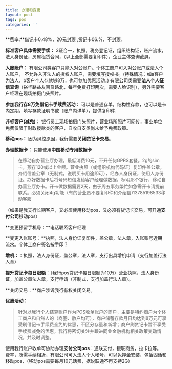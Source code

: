 ```yaml
---
title: 办理和变更
layout: post
tags: pos
categories: ''
---
```

**费率:**借记卡0.48%，20元封顶 ,贷记卡06.%，不封顶.

**标准客户具体需要手续：**
3证合一，执照，税务登记证，组织结构证，账户流水，法人身份证，房屋租赁合同，（以上全部需要复印件），企业主体查询截屏。

**入账账户：**
有限公司类客户只能入对公账户。个体工商户可入对公账户或法人个人账户，	不允许入非法人的授权人账户，需要填写授权书。(特殊情况：如a客户为法人，b客户个人存款够8万，也可参加优惠活动。)
有限公司类需要**法人个人征信查询**（裕华路益友百货路北，每年免费打印两次，需要人脸识别），另外需要客户经理在现场拍摄门头照片。

**参加我行存8万免借记卡手续费活动：**
可以是普通存单，结构性存款，也可以是卡内定期，填写存款证明书或（账户内详单），提供复印件​.

**非标客户(减免)：**
银行员工现场拍摄门头照片，营业场所照片可网传，事业单位免费仅限于财政拨款类的客户，自收自支类尚未给予免费政策。

**移动pos：**
因为风控原因，我行需要**关闭贷记卡交易**。

**办理数据卡：**
只能使用**中国移动专用数据卡**
>   在移动自办营业厅办理，最低消费10元，不开任何GPRS套餐。2g的sim卡，预存120或以上金额。营业执照（或组织机构代码证）复印件盖公章，介绍信盖公章（无制式，说明买卡用途即可），经办人身份证，使用人身份证。办好数据卡后将号码短信发给客户经理做数据，标明那个银行，移动自办营业厅办卡。开卡做数据需要2天，由于周五事务繁忙如急需开卡请提前联系。必须关闭4g功能（有的营业员不要复印件和介绍信)13785198533移动客服

（如果是我支行长期客户，又必须使用移动pos，又必须有贷记卡交易，可开通**支付公司**移动pos）

**变更预留手机号：**电话联系客户经理

**变更入账账号：**执照，法人身份证复印件，盖公章，法人章，入账账号近期流水。个体工商户签名按手印？

**增机：**：执照，法人身份证，盖公章，法人章，支行出具增机申请（支行加盖行法人章）

**提升贷记卡每日限额**：（我行pos贷记卡每日限额为10万）营业执照，法人身份证，加盖公章法人章，支行申请（非制式，支行加盖行法人章）。

**关闭交易：**商户涉诉我行有权关闭交易。

**优惠活动：**

> 针对以我行个人结算账户作为POS收单账户的商户，主要是特约商户为个体工商户和自然人的（商圈、散户均可），商户储蓄存款月日均达到8万元可享受刷借记卡手续费全免的优惠，不区分存量和新增；商户刷贷记卡暂不享受手续费减免的优惠，我行将密切关注并跟进同业金融机构相关政策变动情况，并及时调整。​
    
使用我行账户收单可协助办理**支付公司pos**：通联支付，银联商务，拉卡拉等。 费率，所需手续相近，有限公司可入法人个人帐号，可以免押金安装，包括固话和移动pos，（移动pos需要每月10元话费，据说联通不再支持2G）